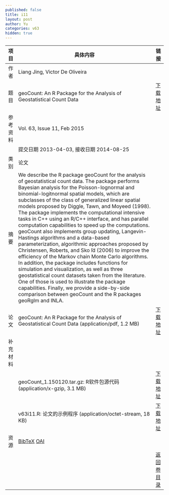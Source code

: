 ```yaml
---
published: false
title: i11
layout: post
author: Yu
categories: v63
hidden: true
---
```


| 项目 | 具体内容 | 链接 |
|---:|---|---|
| 作者 | Liang Jing, Victor De Oliveira| |
| 题目 |geoCount: An R Package for the Analysis of Geostatistical Count Data | [下载地址](http://www.jstatsoft.org/v63/i11/paper) |
| 参考资料 |Vol. 63, Issue 11, Feb 2015 | |
| | 提交日期 2013-04-03, 接收日期 2014-08-25| | 
| 类别 | 论文| |
| 摘要 | We describe the R package geoCount for the analysis of geostatistical count data. The package performs Bayesian analysis for the Poisson-lognormal and binomial-logitnormal spatial models, which are subclasses of the class of generalized linear spatial models proposed by Diggle, Tawn, and Moyeed (1998). The package implements the computational intensive tasks in C++ using an R/C++ interface, and has parallel computation capabilities to speed up the computations. geoCount also implements group updating, Langevin- Hastings algorithms and a data-based parameterization, algorithmic approaches proposed by Christensen, Roberts, and Sko ̈ld (2006) to improve the efficiency of the Markov chain Monte Carlo algorithms. In addition, the package includes functions for simulation and visualization, as well as three geostatistical count datasets taken from the literature. One of those is used to illustrate the package capabilities. Finally, we provide a side-by-side comparison between geoCount and the R packages geoRglm and INLA.| |
| 论文 | geoCount: An R Package for the Analysis of Geostatistical Count Data  (application/pdf, 1.2 MB)| [下载地址](http://www.jstatsoft.org/v63/i11/paper) |
| 补充材料 | | |
| |geoCount_1.150120.tar.gz: R软件包源代码  (application/x-gzip, 3.1 MB)|  [下载地址](http://www.jstatsoft.org/v63/i11/supp/1) |
| |v63i11.R:                 论文的示例程序  (application/octet-stream, 18 KB)|  [下载地址](http://www.jstatsoft.org/v63/i11/supp/2) |
| 资源 | [BibTeX](http://www.jstatsoft.org/v63/i11/bibtex) [OAI](http://www.jstatsoft.org/oai?verb=GetRecord&identifier=oai.jstatsoft/v63/i11&prefix=oai_dc)| |
| |  | [返回卷目录]({{site.baseurl}}/volume/v63.html) |